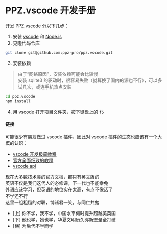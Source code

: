 # PPZ.vscode 开发手册
开发 PPZ.vscode 分以下几步：
1. 安装 [vscode](https://code.visualstudio.com/) 和 [Node.js](https://nodejs.org/en/)
2. 克隆代码仓库
``` bash
git clone git@github.com:ppz-pro/ppz.vscode.git
```
3. 安装依赖
> 由于“网络原因”，安装依赖可能会比较慢  
> 安装 sqlite3 的驱动时，很容易失败（就算换了国内的源也不行），可以多试几次，或连手机热点安装

``` bash
cd ppz.vscode
npm install
```
4. 用 vscode 打开项目文件夹，按下键盘上的 ```f5```

#### 链接
可能很少有朋友做过 vscode 插件，因此对 vscode 插件的生态也应该有一个大概的认识：
+ [vscode 开发极简教程](https://zhuanlan.zhihu.com/p/532031362)
+ [官方全面细致的教程](https://code.visualstudio.com/api/extension-guides/overview)
+ [vscode api](https://code.visualstudio.com/api/references/vscode-api)

现在大多数技术类的官方文档，都只有英文版的  
英语不仅是我们这代人的必修课，下一代也不能幸免  
外语应该学习，但英语的地位实在太高，有点不像话了  
不学还不行  
这里一组粗糙的对联，博诸君一笑，与同仁共勉
+ [上] 你不学，我不学，中国水平何时提升超越美英国
+ [下] 他也学，她也学，华夏文明历久弥新壁垒全打破
+ [横] 为后代不学而学
